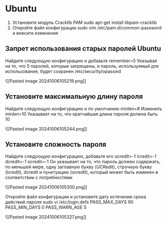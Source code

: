 # Ubuntu

1. Установите модуль Cracklib PAM sudo apt-get install libpam-cracklib
2. Откройте файл конфигурации sudo vim /etc/pam.d/common-password и внесите изменения

## Запрет использования старых паролей Ubuntu 
Найдите следующую конфигурацию и добавьте remember=5 Указывая на то, что 5 паролей, которые запрещены, и пароль, используемый для использования, будет сохранен /etc/security/opasswd


![[Pasted image 20241006105219.png]]

## Установите максимальную длину пароля
Найдите следующую конфигурацию и по умолчанию minlen=8 Изменить minlen=10 Указывает на то, что кратчайшая длина пароля должна быть 10

![[Pasted image 20241006105244.png]]

## Установите сложность пароля
Найдите следующую конфигурацию, добавьте его ucredit=-1 lcredit=-1 dcredit=-1 ocredit=-1 Он указывает на то, что пароль должен содержать, по меньшей мере, одну заглавную букву (UCRedit), строчную букву (lcredit), dcredit и пунктуацию (ocredit), который может быть изменен в соответствии с потребностями

![[Pasted image 20241006105300.png]]

Откройте файл конфигурации и установите дату истечения срока действий пароля sudo vi /etc/login.defs
PASS_MAX_DAYS 90
PASS_MIN_DAYS 0
PASS_WARN_AGE 5

![[Pasted image 20241006105327.png]]
